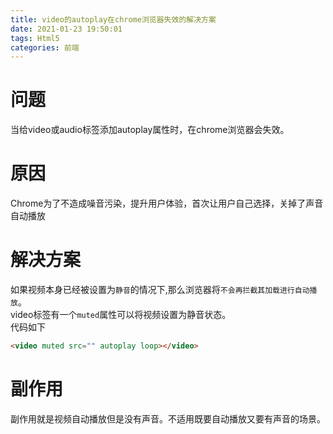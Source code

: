 ```yaml
---
title: video的autoplay在chrome浏览器失效的解决方案
date: 2021-01-23 19:50:01
tags: Html5
categories: 前端
---
```



# 问题
当给video或audio标签添加autoplay属性时，在chrome浏览器会失效。

# 原因
Chrome为了不造成噪音污染，提升用户体验，首次让用户自己选择，关掉了声音自动播放

# 解决方案
<!--more-->
如果视频本身已经被设置为`静音`的情况下,那么浏览器将`不会再拦截其加载进行自动播放`。  
video标签有一个`muted`属性可以将视频设置为静音状态。  
代码如下
```html
<video muted src="" autoplay loop></video>
```
# 副作用
副作用就是视频自动播放但是没有声音。不适用既要自动播放又要有声音的场景。